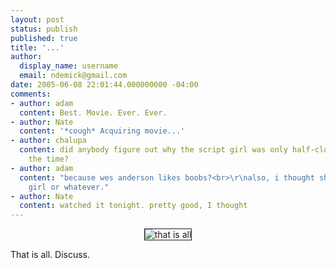 ```yaml
---
layout: post
status: publish
published: true
title: '...'
author:
  display_name: username
  email: ndemick@gmail.com
date: 2005-06-08 22:01:44.000000000 -04:00
comments:
- author: adam
  content: Best. Movie. Ever. Ever.
- author: Nate
  content: '*cough* Acquiring movie...'
- author: chalupa
  content: did anybody figure out why the script girl was only half-clothed most of
    the time?
- author: adam
  content: "because wes anderson likes boobs?<br>\r\nalso, i thought she was the map
    girl or whatever."
- author: Nate
  content: watched it tonight. pretty good, I thought
---
```

<p><center><img src="http://www.unfulfilling.com/infx/thatisall.jpg" alt="that is all" border="1" bordercolor="black"></center><p>
That is all. Discuss.